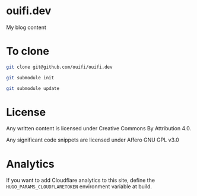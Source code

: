 # ouifi.dev
My blog content

# To clone

```bash
git clone git@github.com/ouifi/ouifi.dev

git submodule init

git submodule update
```

# License

Any written content is licensed under Creative Commons By Attribution 4.0. 

Any significant code snippets are licensed under Affero GNU GPL v3.0

# Analytics

If you want to add Cloudflare analytics to this site, define the `HUGO_PARAMS_CLOUDFLARETOKEN` environment variable at build. 